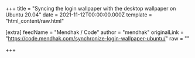 
+++
title = "Syncing the login wallpaper with the desktop wallpaper on Ubuntu 20.04"
date = 2021-11-12T00:00:00.000Z
template = "html_content/raw.html"

[extra]
feedName = "Mendhak / Code"
author = "mendhak"
originalLink = "https://code.mendhak.com/synchronize-login-wallpaper-ubuntu/"
raw = ""

+++

